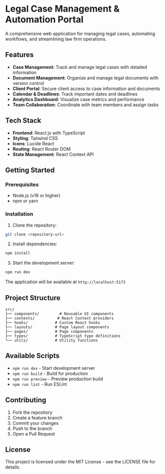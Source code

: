 # Legal Case Management & Automation Portal

A comprehensive web application for managing legal cases, automating workflows, and streamlining law firm operations.

## Features

- **Case Management**: Track and manage legal cases with detailed information
- **Document Management**: Organize and manage legal documents with version control
- **Client Portal**: Secure client access to case information and documents
- **Calendar & Deadlines**: Track important dates and deadlines
- **Analytics Dashboard**: Visualize case metrics and performance
- **Team Collaboration**: Coordinate with team members and assign tasks

## Tech Stack

- **Frontend**: React.js with TypeScript
- **Styling**: Tailwind CSS
- **Icons**: Lucide React
- **Routing**: React Router DOM
- **State Management**: React Context API

## Getting Started

### Prerequisites

- Node.js (v18 or higher)
- npm or yarn

### Installation

1. Clone the repository:
```bash
git clone <repository-url>
```

2. Install dependencies:
```bash
npm install
```

3. Start the development server:
```bash
npm run dev
```

The application will be available at `http://localhost:5173`

## Project Structure

```
src/
├── components/         # Reusable UI components
├── contexts/          # React Context providers
├── hooks/            # Custom React hooks
├── layouts/          # Page layout components
├── pages/            # Page components
├── types/            # TypeScript type definitions
└── utils/            # Utility functions
```

## Available Scripts

- `npm run dev` - Start development server
- `npm run build` - Build for production
- `npm run preview` - Preview production build
- `npm run lint` - Run ESLint

## Contributing

1. Fork the repository
2. Create a feature branch
3. Commit your changes
4. Push to the branch
5. Open a Pull Request

## License

This project is licensed under the MIT License - see the LICENSE file for details.